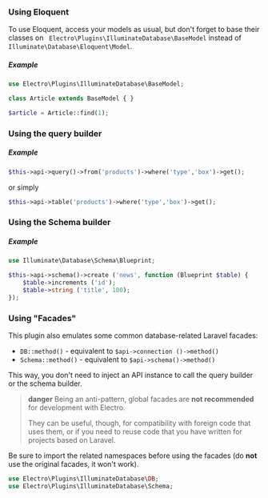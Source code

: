### Using Eloquent

To use Eloquent, access your models as usual, but don't forget to base their classes on ` Electro\Plugins\IlluminateDatabase\BaseModel` instead of `Illuminate\Database\Eloquent\Model`.

##### Example

```php
use Electro\Plugins\IlluminateDatabase\BaseModel;

class Article extends BaseModel { }

$article = Article::find(1);
```

### Using the query builder

##### Example

```php
$this->api->query()->from('products')->where('type','box')->get();
```
or simply
```php
$this->api->table('products')->where('type','box')->get();
```

### Using the Schema builder

##### Example

```php
use Illuminate\Database\Schema\Blueprint;

$this->api->schema()->create ('news', function (Blueprint $table) {
    $table->increments ('id');
    $table->string ('title', 100);
});
```

### Using "Facades"

This plugin also emulates some common database-related Laravel facades:

- `DB::method()`     - equivalent to `$api->connection ()->method()`
- `Schema::method()` - equivalent to `$api->schema()->method()`

This way, you don't need to inject an API instance to call the query builder or the schema builder.

> **danger**
> Being an anti-pattern, global facades are **not recommended** for development with Electro.
>
> They can be useful, though, for compatibility with foreign code that uses them, or if you need to reuse code that you have written for projects based on Laravel.

Be sure to import the related namespaces before using the facades (do **not** use the original facades, it won't work).

```php
use Electro\Plugins\IlluminateDatabase\DB;
use Electro\Plugins\IlluminateDatabase\Schema;
```
